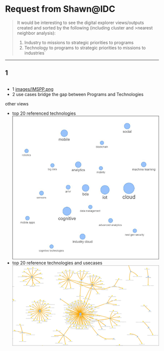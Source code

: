 # Request from Shawn@IDC

>
>It would be interesting to see the digital explorer views/outputs created and sorted by the following (including cluster and >nearest neighbor analysis):
>
>1.	Industry to missions to strategic priorities to programs
>2.	Technology to programs to strategic priorities to missions to industries`
>


----

## 1

~~~

~~~

- 1 [images/IMSPP.png](images/IMSPP.png)
- 2 use cases bridge the gap between Programs and Technologies



other views

- top 20 referenced technologies
![image](images/Top20Technoglies.jpg)
- top 20 reference technologies and usecases
![image](images/TopTechnologies&UseCases.jpg)







